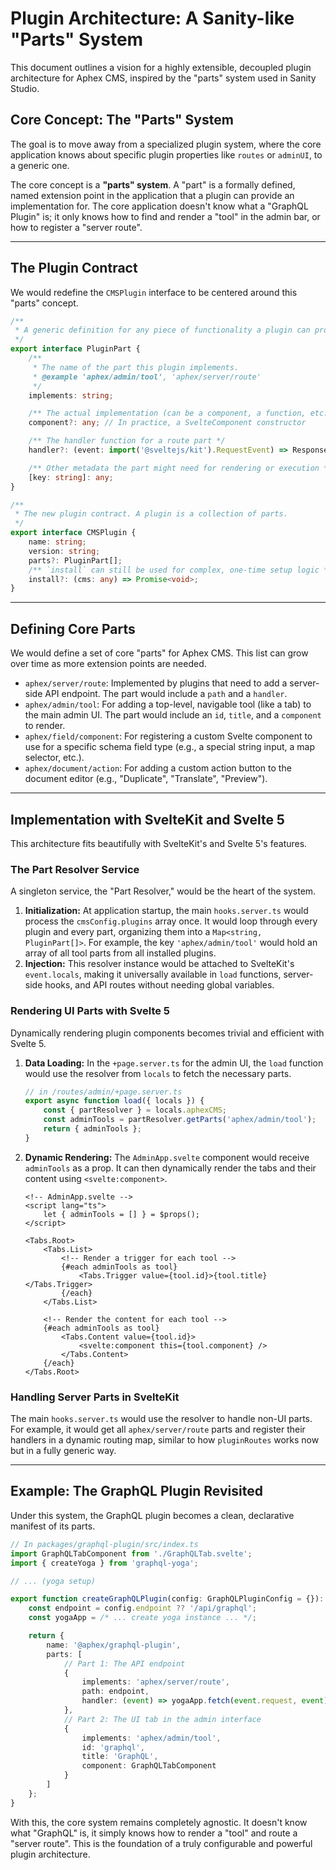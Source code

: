 # Plugin Architecture: A Sanity-like "Parts" System

This document outlines a vision for a highly extensible, decoupled plugin architecture for Aphex CMS, inspired by the "parts" system used in Sanity Studio.

## Core Concept: The "Parts" System

The goal is to move away from a specialized plugin system, where the core application knows about specific plugin properties like `routes` or `adminUI`, to a generic one.

The core concept is a **"parts" system**. A "part" is a formally defined, named extension point in the application that a plugin can provide an implementation for. The core application doesn't know what a "GraphQL Plugin" is; it only knows how to find and render a "tool" in the admin bar, or how to register a "server route".

---

## The Plugin Contract

We would redefine the `CMSPlugin` interface to be centered around this "parts" concept.

```typescript
/**
 * A generic definition for any piece of functionality a plugin can provide.
 */
export interface PluginPart {
	/**
	 * The name of the part this plugin implements.
	 * @example 'aphex/admin/tool', 'aphex/server/route'
	 */
	implements: string;

	/** The actual implementation (can be a component, a function, etc.) */
	component?: any; // In practice, a SvelteComponent constructor

	/** The handler function for a route part */
	handler?: (event: import('@sveltejs/kit').RequestEvent) => Response | Promise<Response>;

	/** Other metadata the part might need for rendering or execution */
	[key: string]: any;
}

/**
 * The new plugin contract. A plugin is a collection of parts.
 */
export interface CMSPlugin {
	name: string;
	version: string;
	parts?: PluginPart[];
	/** `install` can still be used for complex, one-time setup logic */
	install?: (cms: any) => Promise<void>;
}
```

---

## Defining Core Parts

We would define a set of core "parts" for Aphex CMS. This list can grow over time as more extension points are needed.

- `aphex/server/route`: Implemented by plugins that need to add a server-side API endpoint. The part would include a `path` and a `handler`.
- `aphex/admin/tool`: For adding a top-level, navigable tool (like a tab) to the main admin UI. The part would include an `id`, `title`, and a `component` to render.
- `aphex/field/component`: For registering a custom Svelte component to use for a specific schema field type (e.g., a special string input, a map selector, etc.).
- `aphex/document/action`: For adding a custom action button to the document editor (e.g., "Duplicate", "Translate", "Preview").

---

## Implementation with SvelteKit and Svelte 5

This architecture fits beautifully with SvelteKit's and Svelte 5's features.

### The Part Resolver Service

A singleton service, the "Part Resolver," would be the heart of the system.

1.  **Initialization:** At application startup, the main `hooks.server.ts` would process the `cmsConfig.plugins` array once. It would loop through every plugin and every part, organizing them into a `Map<string, PluginPart[]>`. For example, the key `'aphex/admin/tool'` would hold an array of all tool parts from all installed plugins.
2.  **Injection:** This resolver instance would be attached to SvelteKit's `event.locals`, making it universally available in `load` functions, server-side hooks, and API routes without needing global variables.

### Rendering UI Parts with Svelte 5

Dynamically rendering plugin components becomes trivial and efficient with Svelte 5.

1.  **Data Loading:** In the `+page.server.ts` for the admin UI, the `load` function would use the resolver from `locals` to fetch the necessary parts.
    ```typescript
    // in /routes/admin/+page.server.ts
    export async function load({ locals }) {
    	const { partResolver } = locals.aphexCMS;
    	const adminTools = partResolver.getParts('aphex/admin/tool');
    	return { adminTools };
    }
    ```
2.  **Dynamic Rendering:** The `AdminApp.svelte` component would receive `adminTools` as a prop. It can then dynamically render the tabs and their content using `<svelte:component>`.

    ```svelte
    <!-- AdminApp.svelte -->
    <script lang="ts">
    	let { adminTools = [] } = $props();
    </script>

    <Tabs.Root>
    	<Tabs.List>
    		<!-- Render a trigger for each tool -->
    		{#each adminTools as tool}
    			<Tabs.Trigger value={tool.id}>{tool.title}</Tabs.Trigger>
    		{/each}
    	</Tabs.List>

    	<!-- Render the content for each tool -->
    	{#each adminTools as tool}
    		<Tabs.Content value={tool.id}>
    			<svelte:component this={tool.component} />
    		</Tabs.Content>
    	{/each}
    </Tabs.Root>
    ```

### Handling Server Parts in SvelteKit

The main `hooks.server.ts` would use the resolver to handle non-UI parts. For example, it would get all `aphex/server/route` parts and register their handlers in a dynamic routing map, similar to how `pluginRoutes` works now but in a fully generic way.

---

## Example: The GraphQL Plugin Revisited

Under this system, the GraphQL plugin becomes a clean, declarative manifest of its parts.

```typescript
// In packages/graphql-plugin/src/index.ts
import GraphQLTabComponent from './GraphQLTab.svelte';
import { createYoga } from 'graphql-yoga';

// ... (yoga setup)

export function createGraphQLPlugin(config: GraphQLPluginConfig = {}): CMSPlugin {
    const endpoint = config.endpoint ?? '/api/graphql';
    const yogaApp = /* ... create yoga instance ... */;

    return {
        name: '@aphex/graphql-plugin',
        parts: [
            // Part 1: The API endpoint
            {
                implements: 'aphex/server/route',
                path: endpoint,
                handler: (event) => yogaApp.fetch(event.request, event)
            },
            // Part 2: The UI tab in the admin interface
            {
                implements: 'aphex/admin/tool',
                id: 'graphql',
                title: 'GraphQL',
                component: GraphQLTabComponent
            }
        ]
    };
}
```

With this, the core system remains completely agnostic. It doesn't know what "GraphQL" is, it simply knows how to render a "tool" and route a "server route". This is the foundation of a truly configurable and powerful plugin architecture.
